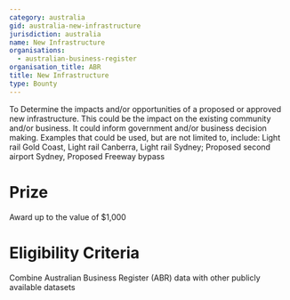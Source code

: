 ```yaml
---
category: australia
gid: australia-new-infrastructure
jurisdiction: australia
name: New Infrastructure
organisations:
  - australian-business-register
organisation_title: ABR
title: New Infrastructure
type: Bounty
---
```


To Determine the impacts and/or opportunities of a proposed or approved new infrastructure.
This could be the impact on the existing community and/or business. It could inform government and/or business decision making.
Examples that could be used, but are not limited to, include: Light rail Gold Coast, Light rail Canberra, Light rail Sydney; Proposed second airport Sydney, Proposed Freeway bypass

# Prize
Award up to the value of $1,000

# Eligibility Criteria
Combine Australian Business Register (ABR) data with other publicly available datasets